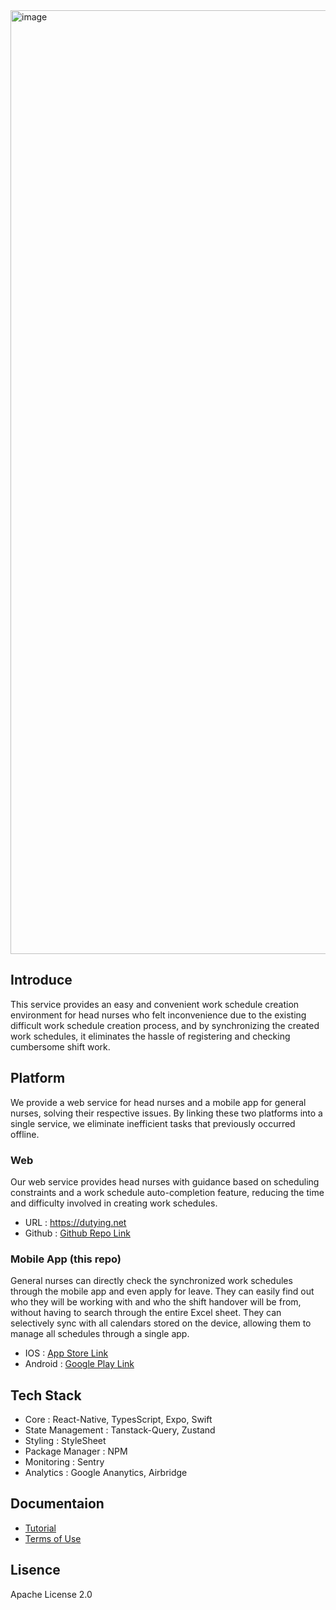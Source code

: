 <img width="1510" alt="image" src="https://github.com/gom-3/dutying-web/assets/73516336/609319d4-8560-411e-a65e-206912bc09e7">


## Introduce
This service provides an easy and convenient work schedule creation environment for head nurses who felt inconvenience due to the existing difficult work schedule creation process, and by synchronizing the created work schedules, it eliminates the hassle of registering and checking cumbersome shift work.

## Platform
We provide a web service for head nurses and a mobile app for general nurses, solving their respective issues. By linking these two platforms into a single service, we eliminate inefficient tasks that previously occurred offline.

### Web 

Our web service provides head nurses with guidance based on scheduling constraints and a work schedule auto-completion feature, reducing the time and difficulty involved in creating work schedules.
- URL : <a href="https://dutying.net">https://dutying.net</a>
- Github : <a href="https://github.com/gom-3/dutying-web">Github Repo Link</a>

### Mobile App (this repo)
General nurses can directly check the synchronized work schedules through the mobile app and even apply for leave. They can easily find out who they will be working with and who the shift handover will be from, without having to search through the entire Excel sheet. They can selectively sync with all calendars stored on the device, allowing them to manage all schedules through a single app.
- IOS : <a href="https://apps.apple.com/kr/app/%EB%93%80%ED%8C%85-%EA%B0%84%ED%98%B8%EC%82%AC-%EA%B7%BC%EB%AC%B4%ED%91%9C/id6466558189">App Store Link</a>
- Android : <a href="https://play.google.com/store/apps/details?id=com.gom3.dutying&hl=ko-KR">Google Play Link</a>

## Tech Stack
- Core : React-Native, TypesScript, Expo, Swift
- State Management : Tanstack-Query, Zustand
- Styling : StyleSheet
- Package Manager : NPM
- Monitoring : Sentry
- Analytics : Google Ananytics, Airbridge

## Documentaion
- <a href="https://gom3.notion.site/ce18d806df034effaf8e488f02f49cf4">Tutorial</a>
- <a href="https://gom3.notion.site/5ed51c04dd5d475c868367ed05a7d903">Terms of Use</a>

## Lisence
Apache License 2.0
